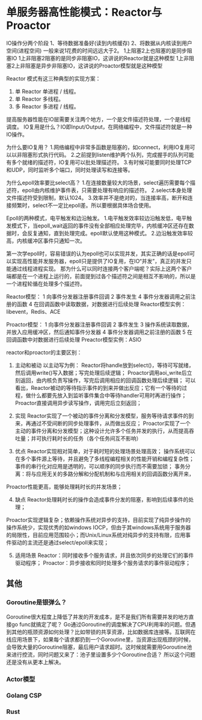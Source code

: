 # 单服务器高性能模式：Reactor与Proactor
IO操作分两个阶段
1、等待数据准备好(读到内核缓存)
2、将数据从内核读到用户空间(进程空间)
一般来说1花费的时间远远大于2。
1上阻塞2上也阻塞的是同步阻塞IO
1上非阻塞2阻塞的是同步非阻塞IO，这讲说的Reactor就是这种模型
1上非阻塞2上非阻塞是异步非阻塞IO，这讲说的Proactor模型就是这种模型


 Reactor 模式有这三种典型的实现方案：
1. 单 Reactor 单进程 / 线程。
2. 单 Reactor 多线程。
3. 多 Reactor 多进程 / 线程。


提高服务器性能在IO层需要关注两个地方，一个是文件描述符处理，一个是线程调度。
IO复用是什么？IO即Input/Output，在网络编程中，文件描述符就是一种IO操作。


为什么要IO复用？
1.网络编程中非常多函数是阻塞的，如connect，利用IO复用可以以非阻塞形式执行代码。
2.之前提到listen维护两个队列，完成握手的队列可能有多个就绪的描述符，IO复用可以批处理描述符。
3.有时候可能要同时处理TCP和UDP，同时监听多个端口，同时处理读写和连接等。


为什么epoll效率要比select高？
1.在连接数量较大的场景，select遍历需要每个描述符，epoll由内核维护事件表，只需要处理有响应的描述符。
2.select本身处理文件描述符受到限制，默认1024。
3.效率并不是绝对的，当连接率高，断开和连接频繁时，select不一定比epoll差。所以要根据具体场合使用。

Epoll的两种模式，电平触发和边沿触发。
1.电平触发效率较边沿触发低，电平触发模式下，当epoll_wait返回的事件没有全部相应处理完毕，内核缓冲区还存在数据时，会反复通知，直到处理完成。epoll默认使用这种模式。
2.边沿触发效率较高，内核缓冲区事件只通知一次。

第一次学epoll时，容易错误的认为epoll也可以实现并发，其实正确的话是epoll可以实现高性能并发服务器，epoll只是提供了IO复用，在IO“并发”，真正的并发只能通过线程进程实现。
那为什么可以同时连接两个客户端呢？实际上这两个客户端都是在一个进程上运行的，前面提到过各个描述符之间是相互不影响的，所以是一个进程轮循在处理多个描述符。


Reactor模型： 
1 向事件分发器注册事件回调 
2 事件发生 
4 事件分发器调用之前注册的函数 
4 在回调函数中读取数据，对数据进行后续处理 
Reactor模型实例：libevent，Redis、ACE

Proactor模型： 
1 向事件分发器注册事件回调 
2 事件发生 
3 操作系统读取数据，并放入应用缓冲区，然后通知事件分发器 
4 事件分发器调用之前注册的函数 
5 在回调函数中对数据进行后续处理 
Preactor模型实例：ASIO


reactor和proactor的主要区别：

1. 主动和被动
以主动写为例： 
Reactor将handle放到select()，等待可写就绪，然后调用write()写入数据；写完处理后续逻辑； 
Proactor调用aoi_write后立刻返回，由内核负责写操作，写完后调用相应的回调函数处理后续逻辑；
可以看出，Reactor被动的等待指示事件的到来并做出反应；它有一个等待的过程，做什么都要先放入到监听事件集合中等待handler可用时再进行操作； 
Proactor直接调用异步读写操作，调用完后立刻返回；
2. 实现
Reactor实现了一个被动的事件分离和分发模型，服务等待请求事件的到来，再通过不受间断的同步处理事件，从而做出反应；
Proactor实现了一个主动的事件分离和分发模型；这种设计允许多个任务并发的执行，从而提高吞吐量；并可执行耗时长的任务（各个任务间互不影响）

3. 优点
Reactor实现相对简单，对于耗时短的处理场景处理高效； 
操作系统可以在多个事件源上等待，并且避免了多线程编程相关的性能开销和编程复杂性； 
事件的串行化对应用是透明的，可以顺序的同步执行而不需要加锁； 
事务分离：将与应用无关的多路分解和分配机制和与应用相关的回调函数分离开来，

Proactor性能更高，能够处理耗时长的并发场景；

4. 缺点
Reactor处理耗时长的操作会造成事件分发的阻塞，影响到后续事件的处理；

Proactor实现逻辑复杂；依赖操作系统对异步的支持，目前实现了纯异步操作的操作系统少，实现优秀的如windows IOCP，但由于其windows系统用于服务器的局限性，目前应用范围较小；而Unix/Linux系统对纯异步的支持有限，应用事件驱动的主流还是通过select/epoll来实现；

5. 适用场景
Reactor：同时接收多个服务请求，并且依次同步的处理它们的事件驱动程序； 
Proactor：异步接收和同时处理多个服务请求的事件驱动程序；



## 其他

### Goroutine是银弹么？
Goroutine很大程度上降低了并发的开发成本，是不是我们所有需要并发的地方直接go func就搞定了呢？
Go通过Goroutine的调度解决了CPU利用率的问题。但遇到其他的瓶颈资源如何处理？比如带锁的共享资源，比如数据库连接等。互联网在线应用场景下，如果每个请求都扔到一个Goroutine里，当资源出现瓶颈的时候，会导致大量的Goroutine阻塞，最后用户请求超时。这时候就需要用Goroutine池来进行控流，同时问题又来了：池子里设置多少个Goroutine合适？
所以这个问题还是没有从更本上解决。


### Actor模型

### Golang CSP

### Rust

